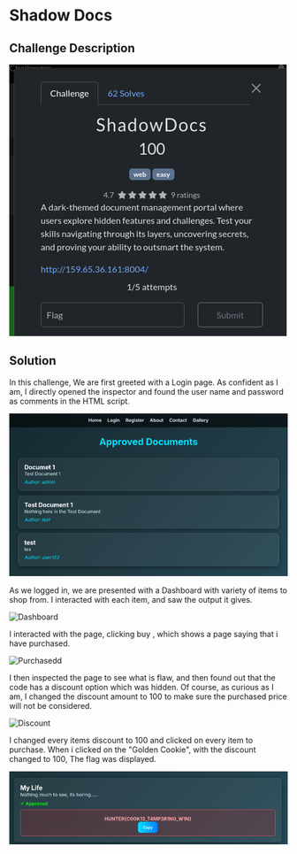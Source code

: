 # Shadow Docs

## Challenge Description
![Challenge Description](images/SHDescription.png)

## Solution

In this challenge, We are first greeted with a Login page. As confident as I am, I directly opened the inspector and found the user name and password as comments in the HTML script.

![Dashboard](images/SHDashboard.png)


As we logged in, we are presented with a Dashboard with variety of items to shop from. I interacted with each item, and saw the output it gives. 

![Dashboard](images/DDDashboard.png)

I interacted with the page, clicking buy , which shows a page saying that i have purchased.

![Purchasedd](images/DDPurchased.png)

I then inspected the page to see what is flaw, and then found out that the code has a discount option which was hidden. Of course, as curious as I am, I changed the discount amount to 100 to make sure the purchased price will not be considered.

![Discount](images/DDDiscount.png)

I changed every items discount to 100 and clicked on every item to purchase. When i clicked on the "Golden Cookie", with the discount changed to 100, The flag was displayed.

![flag](images/SHFlag.png)



